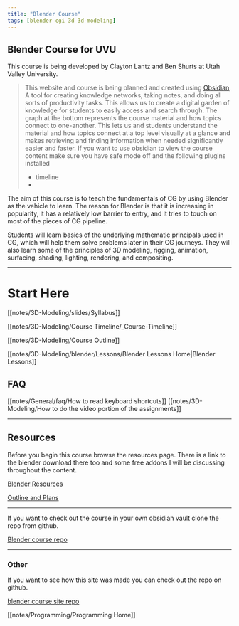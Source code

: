 ```yaml
---
title: "Blender Course"
tags: [blender cgi 3d 3d-modeling]
---
```


## Blender Course for UVU



This course is being developed by Clayton Lantz and Ben Shurts at Utah Valley University.

>This website and course is being planned and created using [Obsidian](https://obsidian.md/), A tool for creating knowledge networks, taking notes, and doing all sorts of productivity tasks. This allows us to create a digital garden of knowledge for students to easily access and search through. The graph at the bottom represents the course material and how topics connect to one-another. This lets us and students understand the material and how topics connect at a top level visually at a glance and makes retrieving and finding information when needed significantly easier and faster.
>If you want to use obsidian to view the course content make sure you have safe mode off and the following plugins installed
> -  timeline
> - 

The aim of this course is to teach the fundamentals of CG by using Blender as the vehicle to learn. The reason for Blender is that it is increasing in popularity, it has a relatively low barrier to entry, and it tries to touch on most of the pieces of CG pipeline.

Students will learn basics of the underlying mathematic principals used in CG, which will help them solve problems later in their CG journeys. They will also learn some of the principles of 3D modeling, rigging, animation, surfacing, shading, lighting, rendering, and compositing.

---
# Start Here
[[notes/3D-Modeling/slides/Syllabus]]


[[notes/3D-Modeling/Course Timeline/_Course-Timeline]]


[[notes/3D-Modeling/Course Outline]]


[[notes/3D-Modeling/blender/Lessons/Blender Lessons Home|Blender Lessons]]


## FAQ
[[notes/General/faq/How to read keyboard shortcuts]]
[[notes/3D-Modeling/How to do the video portion of the assignments]]



---
## Resources
Before you begin this course browse the resources page. There is a link to the blender download there too and some free addons I will be discussing throughout the content.

[Blender Resources](notes/3D-Modeling/blender/Resources/Blender%20Resources.md)


[Outline and Plans](blendercourse/coursevault/_index.md)

---

If you want to check out the course in your own obsidian vault clone the repo from github.



[Blender course repo](https://github.com/benshurts/blendercourse)




---
### Other

If you want to see how this site was made you can check out the repo on github.

[blender course site repo](https://github.com/benshurts/BlenderCourseSite)

[[notes/Programming/Programming Home]]

